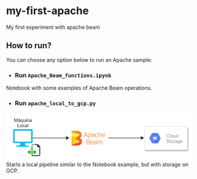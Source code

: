 # my-first-apache
My first experiment with apache beam

## How to run?
You can choose any option below to run an Apache sample:

- ### Run `Apache_Beam_functions.ipynb`
Notebook with some examples of Apache Beam operations.

- ### Run `apache_local_to_gcp.py`
![Process Overview](imgs/apache.png)
Starts a local pipeline similar to the Notebook example, but with storage on GCP.